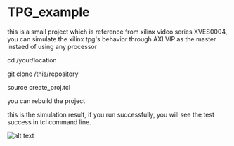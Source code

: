 # TPG_example
this is a small project which is reference from xilinx video series XVES0004, you can simulate the xilinx tpg's behavior through AXI VIP as the master instaed of using any processor


cd /your/location

git clone /this/repository

source create_proj.tcl

you can rebuild the project

this is the simulation result, if you run successfully, you will see the test success in tcl command line.

![alt text](https://github.com/joshuahwfwEE/TPG_example/blob/main/tpg_sim.png?raw=true)
